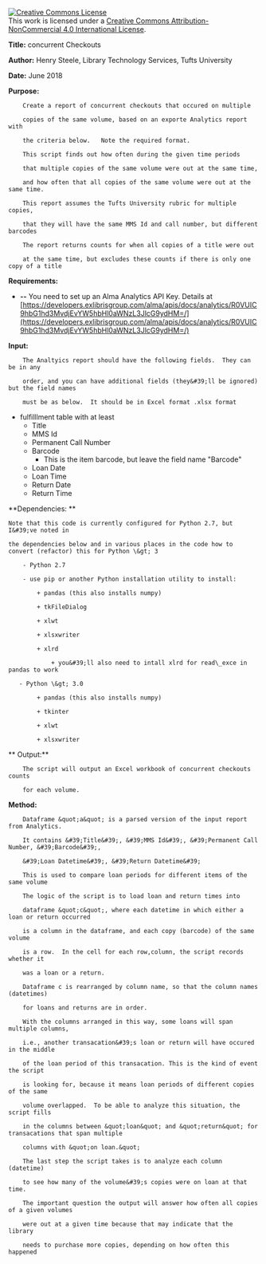 <a rel="license" href="http://creativecommons.org/licenses/by-nc/4.0/"><img alt="Creative Commons License" style="border-width:0" src="https://i.creativecommons.org/l/by-nc/4.0/88x31.png" /></a><br />This work is licensed under a <a rel="license" href="http://creativecommons.org/licenses/by-nc/4.0/">Creative Commons Attribution-NonCommercial 4.0 International License</a>.

**Title:**      concurrent Checkouts

**Author:**     Henry Steele, Library Technology Services, Tufts University

**Date:**        June 2018

**Purpose:**

        Create a report of concurrent checkouts that occured on multiple

        copies of the same volume, based on an exporte Analytics report with

        the criteria below.   Note the required format.

        This script finds out how often during the given time periods

        that multiple copies of the same volume were out at the same time,

        and how often that all copies of the same volume were out at the same time.

        This report assumes the Tufts University rubric for multiple copies,

        that they will have the same MMS Id and call number, but different barcodes

        The report returns counts for when all copies of a title were out

        at the same time, but excludes these counts if there is only one copy of a title

**Requirements:**

- **--** You need to set up an Alma Analytics API Key.   Details at [https://developers.exlibrisgroup.com/alma/apis/docs/analytics/R0VUIC9hbG1hd3MvdjEvYW5hbHl0aWNzL3JlcG9ydHM=/](https://developers.exlibrisgroup.com/alma/apis/docs/analytics/R0VUIC9hbG1hd3MvdjEvYW5hbHl0aWNzL3JlcG9ydHM=/)

**Input:**

        The Analtyics report should have the following fields.  They can be in any

        order, and you can have additional fields (they&#39;ll be ignored) but the field names

        must be as below.  It should be in Excel format .xlsx format

- fulfilllment table with at least
  - Title
  - MMS Id
  - Permanent Call Number
  - Barcode
    - This is the item barcode, but leave the field name &quot;Barcode&quot;
  - Loan Date
  - Loan Time
  - Return Date
  - Return Time

**Dependencies:  **

    Note that this code is currently configured for Python 2.7, but I&#39;ve noted in

    the dependencies below and in various places in the code how to convert (refactor) this for Python \&gt; 3

        - Python 2.7

        - use pip or another Python installation utility to install:

            + pandas (this also installs numpy)

            + tkFileDialog

            + xlwt

            + xlsxwriter

            + xlrd

                + you&#39;ll also need to intall xlrd for read\_exce in pandas to work

       - Python \&gt; 3.0

            + pandas (this also installs numpy)

            + tkinter

            + xlwt

            + xlsxwriter

** Output:**

        The script will output an Excel workbook of concurrent checkouts counts

        for each volume.

**Method:**

        Dataframe &quot;a&quot; is a parsed version of the input report from Analytics.

        It contains &#39;Title&#39;, &#39;MMS Id&#39;, &#39;Permanent Call Number, &#39;Barcode&#39;,

        &#39;Loan Datetime&#39;, &#39;Return Datetime&#39;

        This is used to compare loan periods for different items of the same volume

        The logic of the script is to load loan and return times into

        dataframe &quot;c&quot;, where each datetime in which either a loan or return occurred

        is a column in the dataframe, and each copy (barcode) of the same volume

        is a row.  In the cell for each row,column, the script records whether it

        was a loan or a return.

        Dataframe c is rearranged by column name, so that the column names (datetimes)

        for loans and returns are in order.

        With the columns arranged in this way, some loans will span multiple columns,

        i.e., another transacation&#39;s loan or return will have occured in the middle

        of the loan period of this transacation. This is the kind of event the script

        is looking for, because it means loan periods of different copies of the same

        volume overlapped.  To be able to analyze this situation, the script fills

        in the columns between &quot;loan&quot; and &quot;return&quot; for transacations that span multiple

        columns with &quot;on loan.&quot;

        The last step the script takes is to analyze each column (datetime)

        to see how many of the volume&#39;s copies were on loan at that time.

        The important question the output will answer how often all copies of a given volumes

        were out at a given time because that may indicate that the library

        needs to purchase more copies, depending on how often this happened
